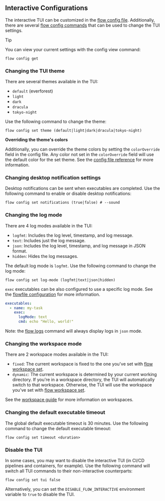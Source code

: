 ## Interactive Configurations

The interactive TUI can be customized in the [flow config file](../types/config.md). Additionally,
there are several [flow config commands](../cli/flow_config.md) that can be used to change the TUI settings.

> [!TIP]
> You can view your current settings with the config view command:
> ```shell
> flow config get
> ```

### Changing the TUI theme

There are several themes available in the TUI:
- `default` (everforest)
- `light`
- `dark`
- `dracula`
- `tokyo-night`

Use the following command to change the theme:

```shell
flow config set theme (default|light|dark|dracula|tokyo-night)
```

**Overriding the theme's colors**

Additionally, you can override the theme colors by setting the `colorOverride` field in the config file. Any color not 
set in the `colorOverride` field will use the default color for the set theme.
See the [config file reference](../types/config.md#ColorPalette) for more information.

### Changing desktop notification settings

Desktop notifications can be sent when executables are completed. Use the following command to enable or disable desktop notifications:

```shell
flow config set notifications (true|false) # --sound
```

### Changing the log mode

There are 4 log modes available in the TUI:
- `logfmt`: Includes the log level, timestamp, and log message.
- `text`: Includes just the log message.
- `json`: Includes the log level, timestamp, and log message in JSON format.
- `hidden`: Hides the log messages.

The default log mode is `logfmt`. Use the following command to change the log mode:

```shell
flow config set log-mode (logfmt|text|json|hidden)
```

`exec` executables can be also configured to use a specific log mode. See the [flowfile configuration](../types/flowfile.md#executableexecexecutabletype) for more information.

```yaml
executables:
  - name: my-task
    exec:
      logMode: text
      cmd: echo "Hello, world!"
```

Note: the [flow logs](../cli/flow_logs.md) command will always display logs in `json` mode.

### Changing the workspace mode

There are 2 workspace modes available in the TUI:
- `fixed`: The current workspace is fixed to the one you've set with [flow workspace set](../cli/flow_workspace_set.md).
- `dynamic`: The current workspace is determined by your current working directory. If you're in a workspace directory, the TUI will automatically switch to that workspace. Otherwise, the TUI will use the workspace you've set with [flow workspace set](../cli/flow_workspace_set.md).

See the [workspace guide](workspace.md) for more information on workspaces.

### Changing the default executable timeout

The global default executable timeout is 30 minutes. Use the following command to change the default executable timeout:

```shell
flow config set timeout <duration>
```

### Disable the TUI

In some cases, you may want to disable the interactive TUI (in CI/CD pipelines and containers, for example). 
Use the following command will switch all TUI commands to their non-interactive counterparts:

```shell
flow config set tui false
```

Alternatively, you can set the `DISABLE_FLOW_INTERACTIVE` environment variable to `true` to disable the TUI.
